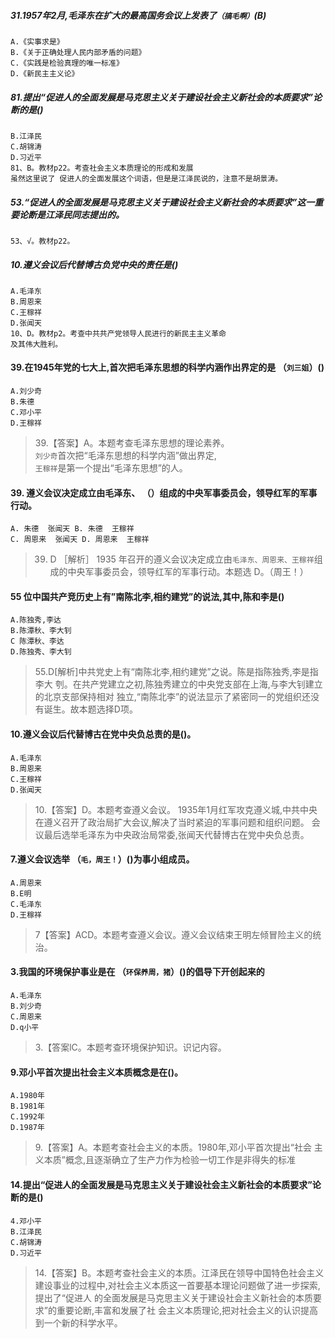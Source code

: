 ##### 31.1957年2月,毛泽东在扩大的最高国务会议上发表了`（搞毛啊）`(B)
    A.《实事求是》
    B.《关于正确处理人民内部矛盾的问题》
    C.《实践是检验真理的唯一标准》
    D.《新民主主义论》

##### 81.提出“促进人的全面发展是马克思主义关于建设社会主义新社会的本质要求”论断的是()
    B.江泽民
    C.胡锦涛
    D.习近平
    81、B。教材p22。考查社会主义本质理论的形成和发展
    虽然这里说了 促进人的全面发展这个词语，但是是江泽民说的，注意不是胡景涛。

##### 53.“促进人的全面发展是马克思主义关于建设社会主义新社会的本质要求”这一重要论断是江泽民同志提出的。
    53、√。教材p22。    

##### 10.遵义会议后代替博古负党中央的责任是()
    A.毛泽东
    B.周恩来
    C.王稼祥
    D.张闻天
    10、D。教材p2。考查中共共产党领导人民进行的新民主主义革命
    及其伟大胜利。    

#### 39.在1945年党的七大上,首次把毛泽东思想的科学内涵作出界定的是 （`刘三姐`）()
    A.刘少奇
    B.朱德
    C.邓小平
    D.王稼祥
>   39.【答案】A。本题考查毛泽东思想的理论素养。   
`刘少奇`首次把“毛泽东思想的科学内涵”做出界定,   
`王稼祥`是第一个提出“毛泽东思想”的人。   
  

#### 39. 遵义会议决定成立由毛泽东、 （）组成的中央军事委员会，领导红军的军事行动。
    A. 朱德  张闻天 B. 朱德  王稼祥
    C. 周恩来  张闻天 D. 周恩来  王稼祥
>   39. D ［解析］ 1935 年召开的遵义会议决定成立由`毛泽东、周恩来、王稼祥`组成的中央军事委员会，领导红军的军事行动。本题选 D。（周王！）

#### 55 位中国共产竞历史上有”南陈北李,相约建党”的说法,其中,陈和李是()
    A.陈独秀,李达
    B.陈潭秋、李大钊
    C 陈潭秋、李达
    D.陈独秀、李大钊
>   55.D[解析]中共党史上有“南陈北李,相约建党”之说。陈是指陈独秀,李是指李大
    刳。在共产党建立之初,陈独秀建立的中央党支部在上海,与李大钊建立的北京支部保持相对
    独立,“南陈北李”的说法显示了紧密同一的党组织还没有诞生。故本题选择D项。
    
#### 10.遵义会议后代替博古在党中央负总责的是()。
    A.毛泽东
    B.周恩来
    C.王稼祥
    D.张闻天
>   10.【答案】D。本题考查遵义会议。
1935年1月红军攻克遵义城,中共中央在遵义召开了政治局扩大会议,解决了当时紧迫的军事问题和组织问题。
会议最后选举毛泽东为中央政治局常委,张闻天代替博古在党中央负总责。    

#### 7.遵义会议选举 （`毛，周王！`）()为事小组成员。
    A.周恩来
    B.E明
    C.毛泽东
    D.王稼祥
>   7【答案】ACD。本题考查遵义会议。遵义会议结束王明左倾冒险主义的统治。

#### 3.我国的环境保护事业是在 （`环保养周，猪`）()的倡导下开创起来的
    A.毛泽东
    B.刘少奇
    C.周恩来
    D.q小平
>   3.【答案lC。本题考查环境保护知识。识记内容。
    
#### 9.邓小平首次提出社会主义本质概念是在()。
    A.1980年
    B.1981年
    C.1992年
    D.1987年
>   9.【答案】A。本题考查社会主义的本质。1980年,邓小平首次提出“社会
    主义本质”概念,且逐渐确立了生产力作为检验一切工作是非得失的标准

#### 14.提出“促进人的全面发展是马克思主义关于建设社会主义新社会的本质要求”论断的是()
    4.邓小平
    B.江泽民
    C.胡锦涛
    D.习近平
>   14.【答案】B。本题考查社会主义的本质。江泽民在领导中国特色社会主义
    建设事业的过程中,对社会主义本质这一首要基本理论问题做了进一步探索,提出了“促进人
    的全面发展是马克思主义关于建设社会主义新社会的本质要求”的重要论断,丰富和发展了社
    会主义本质理论,把对社会主义的认识提高到一个新的科学水平。    






    
